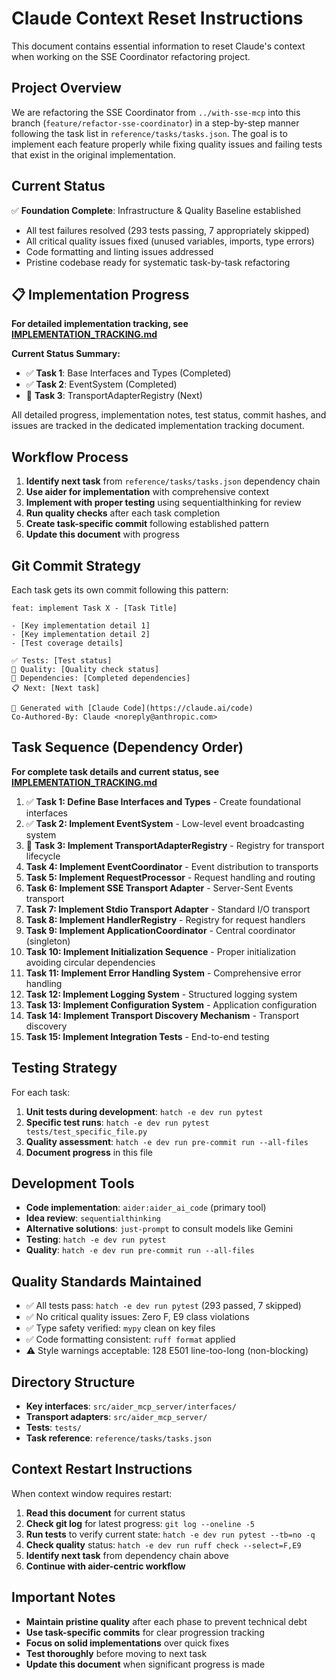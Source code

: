 # Claude Context Reset Instructions

This document contains essential information to reset Claude's context when working on the SSE Coordinator refactoring project.

## Project Overview

We are refactoring the SSE Coordinator from `../with-sse-mcp` into this branch (`feature/refactor-sse-coordinator`) in a step-by-step manner following the task list in `reference/tasks/tasks.json`. The goal is to implement each feature properly while fixing quality issues and failing tests that exist in the original implementation.

## Current Status

✅ **Foundation Complete**: Infrastructure & Quality Baseline established
- All test failures resolved (293 tests passing, 7 appropriately skipped)
- All critical quality issues fixed (unused variables, imports, type errors)
- Code formatting and linting issues addressed
- Pristine codebase ready for systematic task-by-task refactoring

## 📋 Implementation Progress

**For detailed implementation tracking, see [IMPLEMENTATION_TRACKING.md](./IMPLEMENTATION_TRACKING.md)**

**Current Status Summary:**
- ✅ **Task 1**: Base Interfaces and Types (Completed)
- ✅ **Task 2**: EventSystem (Completed)  
- 🎯 **Task 3**: TransportAdapterRegistry (Next)

All detailed progress, implementation notes, test status, commit hashes, and issues are tracked in the dedicated implementation tracking document.

## Workflow Process

1. **Identify next task** from `reference/tasks/tasks.json` dependency chain
2. **Use aider for implementation** with comprehensive context
3. **Implement with proper testing** using sequentialthinking for review
4. **Run quality checks** after each task completion
5. **Create task-specific commit** following established pattern
6. **Update this document** with progress

## Git Commit Strategy

Each task gets its own commit following this pattern:
```
feat: implement Task X - [Task Title]

- [Key implementation detail 1]
- [Key implementation detail 2]
- [Test coverage details]

✅ Tests: [Test status]
🔧 Quality: [Quality check status]  
🔗 Dependencies: [Completed dependencies]
📋 Next: [Next task]

🤖 Generated with [Claude Code](https://claude.ai/code)
Co-Authored-By: Claude <noreply@anthropic.com>
```

## Task Sequence (Dependency Order)

**For complete task details and current status, see [IMPLEMENTATION_TRACKING.md](./IMPLEMENTATION_TRACKING.md)**

1. ✅ **Task 1: Define Base Interfaces and Types** - Create foundational interfaces
2. ✅ **Task 2: Implement EventSystem** - Low-level event broadcasting system  
3. 🎯 **Task 3: Implement TransportAdapterRegistry** - Registry for transport lifecycle
4. **Task 4: Implement EventCoordinator** - Event distribution to transports
5. **Task 5: Implement RequestProcessor** - Request handling and routing
6. **Task 6: Implement SSE Transport Adapter** - Server-Sent Events transport
7. **Task 7: Implement Stdio Transport Adapter** - Standard I/O transport
8. **Task 8: Implement HandlerRegistry** - Registry for request handlers
9. **Task 9: Implement ApplicationCoordinator** - Central coordinator (singleton)
10. **Task 10: Implement Initialization Sequence** - Proper initialization avoiding circular dependencies
11. **Task 11: Implement Error Handling System** - Comprehensive error handling
12. **Task 12: Implement Logging System** - Structured logging system
13. **Task 13: Implement Configuration System** - Application configuration
14. **Task 14: Implement Transport Discovery Mechanism** - Transport discovery
15. **Task 15: Implement Integration Tests** - End-to-end testing

## Testing Strategy

For each task:
1. **Unit tests during development**: `hatch -e dev run pytest`
2. **Specific test runs**: `hatch -e dev run pytest tests/test_specific_file.py`
3. **Quality assessment**: `hatch -e dev run pre-commit run --all-files`
4. **Document progress** in this file

## Development Tools

- **Code implementation**: `aider:aider_ai_code` (primary tool)
- **Idea review**: `sequentialthinking`
- **Alternative solutions**: `just-prompt` to consult models like Gemini
- **Testing**: `hatch -e dev run pytest`
- **Quality**: `hatch -e dev run pre-commit run --all-files`

## Quality Standards Maintained

- ✅ All tests pass: `hatch -e dev run pytest` (293 passed, 7 skipped)
- ✅ No critical quality issues: Zero F, E9 class violations
- ✅ Type safety verified: `mypy` clean on key files
- ✅ Code formatting consistent: `ruff format` applied
- ⚠️ Style warnings acceptable: 128 E501 line-too-long (non-blocking)

## Directory Structure

- **Key interfaces**: `src/aider_mcp_server/interfaces/`
- **Transport adapters**: `src/aider_mcp_server/`
- **Tests**: `tests/`
- **Task reference**: `reference/tasks/tasks.json`

## Context Restart Instructions

When context window requires restart:

1. **Read this document** for current status
2. **Check git log** for latest progress: `git log --oneline -5`
3. **Run tests** to verify current state: `hatch -e dev run pytest --tb=no -q`
4. **Check quality** status: `hatch -e dev run ruff check --select=F,E9`
5. **Identify next task** from dependency chain above
6. **Continue with aider-centric workflow**

## Important Notes

- **Maintain pristine quality** after each phase to prevent technical debt
- **Use task-specific commits** for clear progression tracking
- **Focus on solid implementations** over quick fixes
- **Test thoroughly** before moving to next task
- **Update this document** when significant progress is made